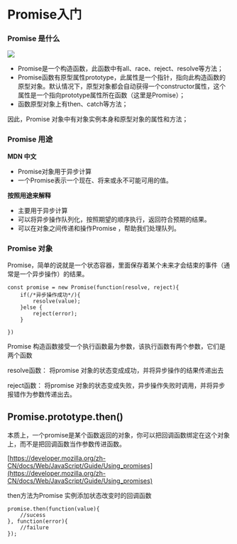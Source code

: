 # Promise入门 #


### Promise 是什么

![](https://user-images.githubusercontent.com/20238205/37249866-8d1cea46-252a-11e8-9ae3-e9c0f8c04d0c.png)


- Promise是一个构造函数，此函数中有all、race、reject、resolve等方法；
- Promise函数有原型属性prototype，此属性是一个指针，指向此构造函数的原型对象。默认情况下，原型对象都会自动获得一个constructor属性，这个属性是一个指向prototype属性所在函数（这里是Promise）；
- 函数原型对象上有then、catch等方法；

因此，Promise 对象中有对象实例本身和原型对象的属性和方法；

### Promise 用途

**MDN 中文**

- Promise对象用于异步计算
- 一个Promise表示一个现在、将来或永不可能可用的值。

**按照用途来解释**

- 主要用于异步计算
- 可以将异步操作队列化，按照期望的顺序执行，返回符合预期的结果。
- 可以在对象之间传递和操作Promise ，帮助我们处理队列。


### Promise 对象 

Promise，简单的说就是一个状态容器，里面保存着某个未来才会结束的事件（通常是一个异步操作）的结果。


    const promise = new Promise(function(resolve, reject){
		if(/*异步操作成功*/){
			resolve(value);
		}else {
			reject(error);
		}

	})

Promise 构造函数接受一个执行函数最为参数，该执行函数有两个参数，它们是两个函数

resolve函数： 将promise 对象的状态变成成功，并将异步操作的结果传递出去

reject函数： 将promise 对象的状态变成失败，异步操作失败时调用，并将异步报错作为参数传递出去。

## Promise.prototype.then() ##

本质上，一个promise是某个函数返回的对象，你可以把回调函数绑定在这个对象上，而不是把回调函数当作参数传进函数。 

[https://developer.mozilla.org/zh-CN/docs/Web/JavaScript/Guide/Using_promises](https://developer.mozilla.org/zh-CN/docs/Web/JavaScript/Guide/Using_promises)

 then方法为Promise 实例添加状态改变时的回调函数 

    promise.then(function(value){
    	//sucess
    }, function(error){
    	//failure
    });
    
 

